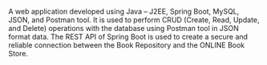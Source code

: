 A web application developed using Java – J2EE, Spring Boot, MySQL, JSON, and Postman tool. It is used to perform CRUD (Create, Read, Update, and Delete) operations with the database using Postman tool in JSON format data. The REST API of Spring Boot is used to create a secure and reliable connection between the Book Repository and the ONLINE Book Store.
